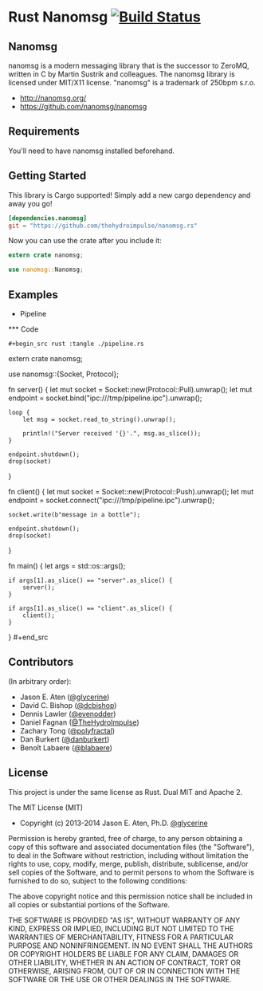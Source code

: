 # Rust Nanomsg [![Build Status](https://travis-ci.org/thehydroimpulse/nanomsg.rs.svg?branch=master)](https://travis-ci.org/thehydroimpulse/nanomsg.rs)

## Nanomsg

nanomsg is a modern messaging library that is the successor to ZeroMQ, written in C by Martin Sustrik and colleagues. The nanomsg library is licensed under MIT/X11 license. "nanomsg" is a trademark of 250bpm s.r.o.

- http://nanomsg.org/
- https://github.com/nanomsg/nanomsg

## Requirements

You'll need to have nanomsg installed beforehand.

## Getting Started

This library is Cargo supported! Simply add a new cargo dependency and
away you go!

```toml
[dependencies.nanomsg]
git = "https://github.com/thehydroimpulse/nanomsg.rs"
```

Now you can use the crate after you include it:

```rust
extern crate nanomsg;

use nanomsg::Nanomsg;
```

## Examples

* Pipeline

*** Code

    #+begin_src rust :tangle ./pipeline.rs
extern crate nanomsg;

use nanomsg::{Socket, Protocol};

fn server() {
	let mut socket = Socket::new(Protocol::Pull).unwrap();
	let mut endpoint = socket.bind("ipc:///tmp/pipeline.ipc").unwrap();

	loop {
		let msg = socket.read_to_string().unwrap();

		println!("Server received '{}'.", msg.as_slice());
	}

	endpoint.shutdown();
	drop(socket)
}

fn client() {
	let mut socket = Socket::new(Protocol::Push).unwrap();
	let mut endpoint = socket.connect("ipc:///tmp/pipeline.ipc").unwrap();

	socket.write(b"message in a bottle");

	endpoint.shutdown();
	drop(socket)
}

fn main() {
	let args = std::os::args();

	if args[1].as_slice() == "server".as_slice() {
	    server();
	}

	if args[1].as_slice() == "client".as_slice() {
	    client();
	}
}
    #+end_src

## Contributors

(In arbitrary order):

* Jason E. Aten ([@glycerine](https://github.com/glycerine))
* David C. Bishop ([@dcbishop](https://github.com/dcbishop))
* Dennis Lawler ([@evenodder](https://github.com/evenodder))
* Daniel Fagnan ([@TheHydroImpulse](https://github.com/thehydroimpulse))
* Zachary Tong ([@polyfractal](https://github.com/polyfractal))
* Dan Burkert ([@danburkert](https://github.com/danburkert))
* Benoît Labaere ([@blabaere](https://github.com/blabaere))

## License

This project is under the same license as Rust. Dual MIT and Apache 2.

The MIT License (MIT)

* Copyright (c) 2013-2014 Jason E. Aten, Ph.D. [@glycerine](https://github.com/glycerine)

Permission is hereby granted, free of charge, to any person obtaining a copy
of this software and associated documentation files (the "Software"), to deal
in the Software without restriction, including without limitation the rights
to use, copy, modify, merge, publish, distribute, sublicense, and/or sell
copies of the Software, and to permit persons to whom the Software is
furnished to do so, subject to the following conditions:

The above copyright notice and this permission notice shall be included in
all copies or substantial portions of the Software.

THE SOFTWARE IS PROVIDED "AS IS", WITHOUT WARRANTY OF ANY KIND, EXPRESS OR
IMPLIED, INCLUDING BUT NOT LIMITED TO THE WARRANTIES OF MERCHANTABILITY,
FITNESS FOR A PARTICULAR PURPOSE AND NONINFRINGEMENT. IN NO EVENT SHALL THE
AUTHORS OR COPYRIGHT HOLDERS BE LIABLE FOR ANY CLAIM, DAMAGES OR OTHER
LIABILITY, WHETHER IN AN ACTION OF CONTRACT, TORT OR OTHERWISE, ARISING FROM,
OUT OF OR IN CONNECTION WITH THE SOFTWARE OR THE USE OR OTHER DEALINGS IN
THE SOFTWARE.
